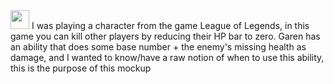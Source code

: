 <img src="Mockup_Badge2.png" height=30>
I was playing a character from the game League of Legends, in this game you can kill other players by reducing their HP bar to zero.
Garen has an ability that does some base number + the enemy's missing health as damage, and I wanted to know/have a raw notion of when to use this ability, this is the purpose of this mockup
